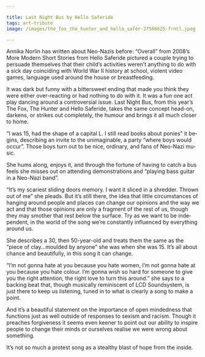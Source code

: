 ```yaml
---

title: Last Night Bus by Hello Saferide
tags: art-tribute
image: /images/the_fox_the_hunter_and_hello_safer-27566625-frntl.jpeg

---
```


An­nika Norlin has writ­ten about Neo-Nazis be­fore: “Over­all” from 2008’s More Mod­ern Short Stor­ies from Hello Saferide pic­tured a couple try­ing to per­suade them­selves that their child’s activ­it­ies wer­en’t any­thing to do with a sick day co­in­cid­ing with World War II his­tory at school, vi­ol­ent video games, lan­guage used around the house or breast­feed­ing.

It was dark but funny with a bit­ter­sweet end­ing that made you think they were either over-re­act­ing or had noth­ing to do with it. It was a fun one act play dan­cing around a con­tro­ver­sial is­sue. Last Night Bus, from this year’s The Fox, The Hunter and Hello Saferide, takes the same concept head-on, darkens, or strikes out com­pletely, the hu­mour and brings it all much closer to home.

“I was 15, had the shape of a cap­ital L. I still read books about ponies” it be­gins, de­scrib­ing an in­vite to the un­ima­gin­able, a party “where boys would oc­cur”. Those boys turn out to be nice, or­din­ary, and fans of Neo-Nazi mu­sic.

She hums along, en­joys it, and through the for­tune of hav­ing to catch a bus feels she misses out on at­tend­ing demon­stra­tions and “play­ing bass gui­tar in a Neo-Nazi band”.

“It’s my scar­i­est slid­ing doors memory. I want it sliced in a shred­der. Thrown out of me” she pleads. But it’s still there, the idea that little cir­cum­stances of hanging around people and places can change our opin­ions and the way we act and that those opin­ions are only a frag­ment of the rest of us, though they may smother that rest be­low the sur­face. Try as we want to be in­de­pend­ent, in the world of the song we’re con­stantly in­flu­enced by everything around us.

She de­scribes a 30, then 50-year-old and treats them the same as the “piece of clay…moul­ded by any­one” she was when she was 15. It’s all about chance and beau­ti­fully, in this song it can change.

“I’m not gonna hate at you be­cause you hate wo­men, I’m not gonna hate at you be­cause you hate col­our. I’m gonna wish so hard for someone to give you the right at­ten­tion, the right love to turn this around.” she says to a back­ing beat that, though mu­sic­ally re­min­is­cent of LCD Sound­sys­tem, is just there to keep us listen­ing, tuned in to what is clearly a song to make a point.

And it’s a beau­ti­ful state­ment on the im­port­ance of open minded­ness that func­tions just as well out­side of re­sponses to sex­ism and ra­cism. Though it preaches for­give­ness it seems even keener to point out our abil­ity to in­spire people to change their minds or ourselves real­ise we were wrong about something.

It’s not so much a protest song as a stealthy blast of hope from the in­side.
